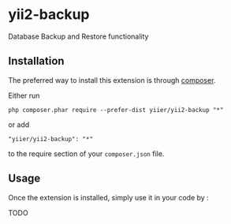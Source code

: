 yii2-backup
===========
Database Backup and Restore functionality

Installation
------------

The preferred way to install this extension is through [composer](http://getcomposer.org/download/).

Either run

```
php composer.phar require --prefer-dist yiier/yii2-backup "*"
```

or add

```
"yiier/yii2-backup": "*"
```

to the require section of your `composer.json` file.


Usage
-----

Once the extension is installed, simply use it in your code by  :

TODO